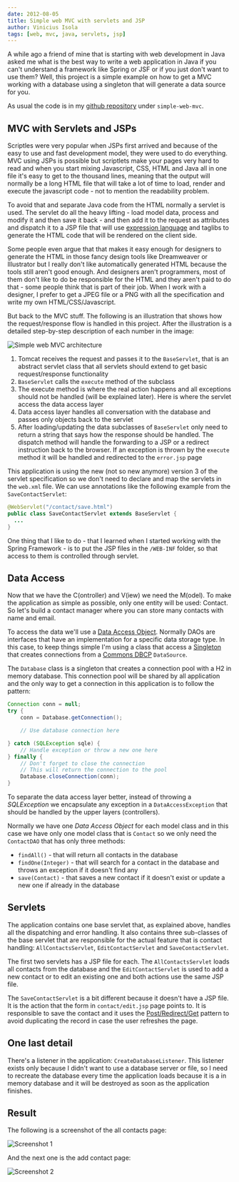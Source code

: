 ```yaml
---
date: 2012-08-05
title: Simple web MVC with servlets and JSP
author: Vinicius Isola
tags: [web, mvc, java, servlets, jsp]
---
```

A while ago a friend of mine that is starting with web development in Java asked me what is the best way to write a web application in Java if you can't understand a framework like Spring or JSF or if you just don't want to use them? Well, this project is a simple example on how to get a MVC working with a database using a singleton that will generate a data source for you.

As usual the code is in my [github repository](https://github.com/visola/) under `simple-web-mvc`.

<!-- more -->

## MVC with Servlets and JSPs

Scriptles were very popular when JSPs first arrived and because of the easy to use and fast development model, they were used to do everything. MVC using JSPs is possible but scriptlets make your pages very hard to read and when you start mixing Javascript, CSS, HTML and Java all in one file it's easy to get to the thousand lines, meaning that the output will normally be a long HTML file that will take a lot of time to load, render and execute the javascript code - not to mention the readability problem.

To avoid that and separate Java code from the HTML normally a servlet is used. The servlet do all the heavy lifting - load model data, process and modify it and then save it back - and then add it to the request as attributes and dispatch it to a JSP file that will use [expression language](http://docs.oracle.com/javaee/1.4/tutorial/doc/JSPIntro7.html) and taglibs to generate the HTML code that will be rendered on the client side.

Some people even argue that that makes it easy enough for designers to generate the HTML in those fancy design tools like Dreamweaver or Illustrator but I really don't like automatically generated HTML because the tools still aren't good enough. And designers aren't programmers, most of them don't like to do be responsible for the HTML and they aren't paid to do that - some people think that is part of their job. When I work with a designer, I prefer to get a JPEG file or a PNG with all the specification and write my own HTML/CSS/Javascript.

But back to the MVC stuff. The following is an illustration that shows how the request/response flow is handled in this project. After the illustration is a detailed step-by-step description of each number in the image:

![Simple web MVC architecture](/img/blog/simple-web-mvc-01.png)

1. Tomcat receives the request and passes it to the `BaseServlet`, that is an abstract servlet class that all servlets should extend to get basic request/response functionality
1. `BaseServlet` calls the `execute` method of the subclass
1. The execute method is where the real action happens and all exceptions should not be handled (will be explained later). Here is where the servlet access the data access layer
1. Data access layer handles all conversation with the database and passes only objects back to the servlet
1. After loading/updating the data subclasses of `BaseServlet` only need to return a string that says how the response should be handled. The dispatch method will handle the forwarding to a JSP or a redirect instruction back to the browser. If an exception is thrown by the `execute` method it will be handled and redirected to the `error.jsp` page

This application is using the new (not so new anymore) version 3 of the servlet specification so we don't need to declare and map the servlets in the `web.xml` file. We can use annotations like the following example from the `SaveContactServlet`:

```java
@WebServlet("/contact/save.html")
public class SaveContactServlet extends BaseServlet {
  ...
}
```

One thing that I like to do - that I learned when I started working with the Spring Framework - is to put the JSP files in the `/WEB-INF` folder, so that access to them is controlled through servlet.

## Data Access

Now that we have the C(ontroller) and V(iew) we need the M(odel). To make the application as simple as possible, only one entity will be used: Contact. So let's build a contact manager where you can store many contacts with name and email.

To access the data we'll use a [Data Access Object](http://en.wikipedia.org/wiki/Data_access_object). Normally DAOs are interfaces that have an implementation for a specific data storage type. In this case, to keep things simple I'm using a class that access a [Singleton](http://en.wikipedia.org/wiki/Singleton_pattern) that creates connections from a [Commons DBCP](http://commons.apache.org/dbcp/) `DataSource`.

The `Database` class is a singleton that creates a connection pool with a H2 in memory database. This connection pool will be shared by all application and the only way to get a connection in this application is to follow the pattern:

```java
Connection conn = null;
try {
	conn = Database.getConnection();

	// Use database connection here

} catch (SQLException sqle) {
	// Handle exception or throw a new one here
} finally {
	// Don't forget to close the connection
	// This will return the connection to the pool
	Database.closeConnection(conn);
}
```

To separate the data access layer better, instead of throwing a <em>SQLException</em> we encapsulate any exception in a `DataAccessException` that should be handled by the upper layers (controllers).

Normally we have one *Data Access Object* for each model class and in this case we have only one model class that is `Contact` so we only need the `ContactDAO` that has only three methods:

- `findAll()` - that will return all contacts in the database
- `findOne(Integer)` - that will search for a contact in the database and throws an exception if it doesn't find any
- `save(Contact)` - that saves a new contact if it doesn't exist or update a new one if already in the database

## Servlets

The application contains one base servlet that, as explained above, handles all the dispatching and error handling. It also contains three sub-classes of the base servlet that are responsible for the actual feature that is contact handling: `AllContactsServlet`, `EditContactServlet` and `SaveContactServlet`.

The first two servlets has a JSP file for each. The `AllContactsServlet` loads all contacts from the database and the `EditContactServlet` is used to add a new contact or to edit an existing one and both actions use the same JSP file.

The `SaveContactServlet` is a bit different because it doesn't have a JSP file. It is the action that the form in `contact/edit.jsp` page points to. It is responsible to save the contact and it uses the [Post/Redirect/Get](http://en.wikipedia.org/wiki/Post/Redirect/Get) pattern to avoid duplicating the record in case the user refreshes the page.

## One last detail

There's a listener in the application: `CreateDatabaseListener`. This listener exists only because I didn't want to use a database server or file, so I need to recreate the database every time the application loads because it is a in memory database and it will be destroyed as soon as the application finishes.

## Result

The following is a screenshot of the all contacts page:

![Screenshot 1](/img/blog/simple-web-mvc-all-contacts.png)

And the next one is the add contact page:

![Screenshot 2](/img/blog/simple-web-mvc-add-contact.png)
